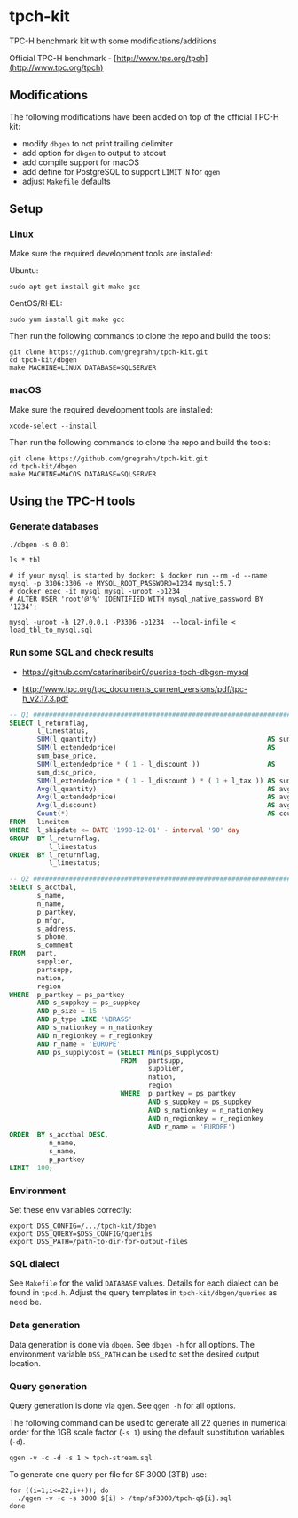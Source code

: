 tpch-kit
========

TPC-H benchmark kit with some modifications/additions

Official TPC-H benchmark - [http://www.tpc.org/tpch](http://www.tpc.org/tpch)

## Modifications

The following modifications have been added on top of the official TPC-H kit:

* modify `dbgen` to not print trailing delimiter
* add option for `dbgen` to output to stdout
* add compile support for macOS
* add define for PostgreSQL to support `LIMIT N` for `qgen`
* adjust `Makefile` defaults

## Setup

### Linux

Make sure the required development tools are installed:

Ubuntu:
```
sudo apt-get install git make gcc
```

CentOS/RHEL:
```
sudo yum install git make gcc
```

Then run the following commands to clone the repo and build the tools:

```
git clone https://github.com/gregrahn/tpch-kit.git
cd tpch-kit/dbgen
make MACHINE=LINUX DATABASE=SQLSERVER
```

### macOS

Make sure the required development tools are installed:

```
xcode-select --install
```

Then run the following commands to clone the repo and build the tools:

```
git clone https://github.com/gregrahn/tpch-kit.git
cd tpch-kit/dbgen
make MACHINE=MACOS DATABASE=SQLSERVER
```

## Using the TPC-H tools

### Generate databases
```
./dbgen -s 0.01

ls *.tbl

# if your mysql is started by docker: $ docker run --rm -d --name mysql -p 3306:3306 -e MYSQL_ROOT_PASSWORD=1234 mysql:5.7
# docker exec -it mysql mysql -uroot -p1234
# ALTER USER 'root'@'%' IDENTIFIED WITH mysql_native_password BY '1234';

mysql -uroot -h 127.0.0.1 -P3306 -p1234  --local-infile < load_tbl_to_mysql.sql

```

### Run some SQL and check results

* https://github.com/catarinaribeir0/queries-tpch-dbgen-mysql

* http://www.tpc.org/tpc_documents_current_versions/pdf/tpc-h_v2.17.3.pdf

```sql
-- Q1 ##############################################################################
SELECT l_returnflag, 
       l_linestatus, 
       SUM(l_quantity)                                           AS sum_qty, 
       SUM(l_extendedprice)                                      AS 
       sum_base_price, 
       SUM(l_extendedprice * ( 1 - l_discount ))                 AS 
       sum_disc_price, 
       SUM(l_extendedprice * ( 1 - l_discount ) * ( 1 + l_tax )) AS sum_charge, 
       Avg(l_quantity)                                           AS avg_qty, 
       Avg(l_extendedprice)                                      AS avg_price, 
       Avg(l_discount)                                           AS avg_disc, 
       Count(*)                                                  AS count_order 
FROM   lineitem 
WHERE  l_shipdate <= DATE '1998-12-01' - interval '90' day 
GROUP  BY l_returnflag, 
          l_linestatus 
ORDER  BY l_returnflag, 
          l_linestatus; 

-- Q2 ################################################################################
SELECT s_acctbal, 
       s_name, 
       n_name, 
       p_partkey, 
       p_mfgr, 
       s_address, 
       s_phone, 
       s_comment 
FROM   part, 
       supplier, 
       partsupp, 
       nation, 
       region 
WHERE  p_partkey = ps_partkey 
       AND s_suppkey = ps_suppkey 
       AND p_size = 15 
       AND p_type LIKE '%BRASS' 
       AND s_nationkey = n_nationkey 
       AND n_regionkey = r_regionkey 
       AND r_name = 'EUROPE' 
       AND ps_supplycost = (SELECT Min(ps_supplycost) 
                            FROM   partsupp, 
                                   supplier, 
                                   nation, 
                                   region 
                            WHERE  p_partkey = ps_partkey 
                                   AND s_suppkey = ps_suppkey 
                                   AND s_nationkey = n_nationkey 
                                   AND n_regionkey = r_regionkey 
                                   AND r_name = 'EUROPE') 
ORDER  BY s_acctbal DESC, 
          n_name, 
          s_name, 
          p_partkey 
LIMIT  100; 
```


### Environment

Set these env variables correctly:

```
export DSS_CONFIG=/.../tpch-kit/dbgen
export DSS_QUERY=$DSS_CONFIG/queries
export DSS_PATH=/path-to-dir-for-output-files
```

### SQL dialect

See `Makefile` for the valid `DATABASE` values.  Details for each dialect can be found in `tpcd.h`.  Adjust the query templates in `tpch-kit/dbgen/queries` as need be.

### Data generation

Data generation is done via `dbgen`.  See `dbgen -h` for all options.  The environment variable `DSS_PATH` can be used to set the desired output location.

### Query generation

Query generation is done via `qgen`.  See `qgen -h` for all options.

The following command can be used to generate all 22 queries in numerical order for the 1GB scale factor (`-s 1`) using the default substitution variables (`-d`).

```
qgen -v -c -d -s 1 > tpch-stream.sql
```

To generate one query per file for SF 3000 (3TB) use:

```
for ((i=1;i<=22;i++)); do
  ./qgen -v -c -s 3000 ${i} > /tmp/sf3000/tpch-q${i}.sql
done
```
